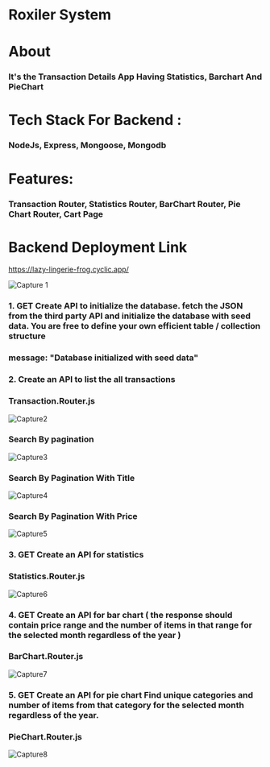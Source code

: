 <h1>Roxiler System</h1>

<h1>About</h1>

<h3> It's the Transaction Details App Having Statistics, Barchart And PieChart</h3>

<h1>Tech Stack For Backend :</h1> <h3>NodeJs, Express, Mongoose, Mongodb </h3>

<h1>Features:</h1> <h3>Transaction Router, Statistics Router, BarChart Router, Pie Chart Router, Cart Page</h3>

<h1>Backend Deployment Link </h1>

https://lazy-lingerie-frog.cyclic.app/


![Capture 1](https://github.com/charchit07/roxiler-system/assets/110049484/f12ac199-bf39-4b06-b0a0-94e842893fc4)


 <h3>1. GET Create API to initialize the database. fetch the JSON from the third party API and
initialize the database with seed data. You are free to define your own efficient table /
collection structure </h3>

<h3> message: "Database initialized with seed data" </h3>



<h3>2. Create an API to list the all transactions </h3>
<h3> Transaction.Router.js</h3>

![Capture2](https://github.com/charchit07/roxiler-system/assets/110049484/eea87848-61b6-44ec-91b9-e85d208565a0)



<h3>Search By pagination </h3>

![Capture3](https://github.com/charchit07/roxiler-system/assets/110049484/01505911-8b5b-4598-8a39-0036181377b4)




<h3>Search By Pagination With Title  </h3>

![Capture4](https://github.com/charchit07/roxiler-system/assets/110049484/7df9a75b-959f-45ca-a5ff-1197b8fb4a1c)





<h3>Search By Pagination With Price  </h3>

![Capture5](https://github.com/charchit07/roxiler-system/assets/110049484/242f0603-0b0e-479e-8719-9c442043d576)






<h3>3. GET Create an API for statistics</h3>
<h3> Statistics.Router.js</h3>

![Capture6](https://github.com/charchit07/roxiler-system/assets/110049484/df75e287-a8cb-4593-8a7b-99965bca2f49)







<h3>4. GET Create an API for bar chart ( the response should contain price range and the number
of items in that range for the selected month regardless of the year )</h3>

<h3> BarChart.Router.js</h3>

![Capture7](https://github.com/charchit07/roxiler-system/assets/110049484/7ec5c601-efcf-413e-b8df-58fdc4453a92)






 <h3> 5. GET Create an API for pie chart Find unique categories and number of items from that
category for the selected month regardless of the year. </h3>

<h3> PieChart.Router.js</h3>

![Capture8](https://github.com/charchit07/roxiler-system/assets/110049484/b38e79e2-bd56-4d30-aa1b-7eb4c229fe05)






